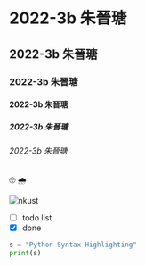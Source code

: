 # 2022-3b 朱晉瑭
## 2022-3b 朱晉瑭
### 2022-3b 朱晉瑭
#### 2022-3b 朱晉瑭
##### 2022-3b 朱晉瑭
###### 2022-3b 朱晉瑭

 🤓 🌧

![nkust](nkust.png "nkust")

- [ ] todo list
- [x] done

```python
s = "Python Syntax Highlighting"
print(s)
```
